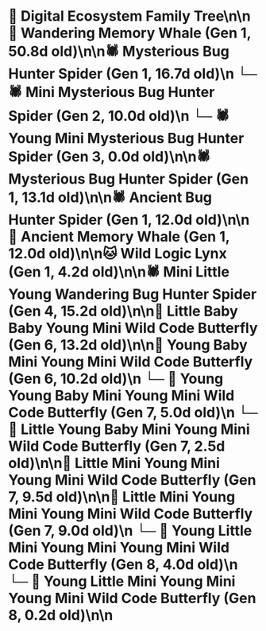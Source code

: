 # 🌳 Digital Ecosystem Family Tree\n\n🐋 Wandering Memory Whale (Gen 1, 50.8d old)\n\n🕷️ Mysterious Bug Hunter Spider (Gen 1, 16.7d old)\n  └─ 🕷️ Mini Mysterious Bug Hunter Spider (Gen 2, 10.0d old)\n    └─ 🕷️ Young Mini Mysterious Bug Hunter Spider (Gen 3, 0.0d old)\n\n🕷️ Mysterious Bug Hunter Spider (Gen 1, 13.1d old)\n\n🕷️ Ancient Bug Hunter Spider (Gen 1, 12.0d old)\n\n🐋 Ancient Memory Whale (Gen 1, 12.0d old)\n\n🐱 Wild Logic Lynx (Gen 1, 4.2d old)\n\n🕷️ Mini Little Young Wandering Bug Hunter Spider (Gen 4, 15.2d old)\n\n🦋 Little Baby Baby Young Mini Wild Code Butterfly (Gen 6, 13.2d old)\n\n🦋 Young Baby Mini Young Mini Wild Code Butterfly (Gen 6, 10.2d old)\n  └─ 🦋 Young Young Baby Mini Young Mini Wild Code Butterfly (Gen 7, 5.0d old)\n  └─ 🦋 Little Young Baby Mini Young Mini Wild Code Butterfly (Gen 7, 2.5d old)\n\n🦋 Little Mini Young Mini Young Mini Wild Code Butterfly (Gen 7, 9.5d old)\n\n🦋 Little Mini Young Mini Young Mini Wild Code Butterfly (Gen 7, 9.0d old)\n  └─ 🦋 Young Little Mini Young Mini Young Mini Wild Code Butterfly (Gen 8, 4.0d old)\n  └─ 🦋 Young Little Mini Young Mini Young Mini Wild Code Butterfly (Gen 8, 0.2d old)\n\n